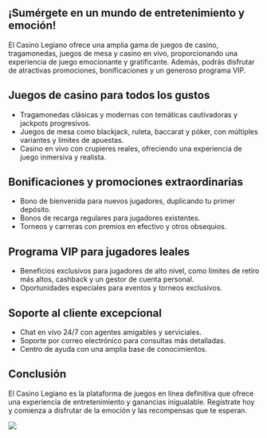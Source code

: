 ## ¡Sumérgete en un mundo de entretenimiento y emoción!

El Casino Legiano ofrece una amplia gama de juegos de casino,
tragamonedas, juegos de mesa y casino en vivo, proporcionando una
experiencia de juego emocionante y gratificante. Además, podrás
disfrutar de atractivas promociones, bonificaciones y un generoso
programa VIP.

## Juegos de casino para todos los gustos

-   Tragamonedas clásicas y modernas con temáticas cautivadoras y
    jackpots progresivos.
-   Juegos de mesa como blackjack, ruleta, baccarat y póker, con
    múltiples variantes y límites de apuestas.
-   Casino en vivo con crupieres reales, ofreciendo una experiencia de
    juego inmersiva y realista.

## Bonificaciones y promociones extraordinarias

-   Bono de bienvenida para nuevos jugadores, duplicando tu primer
    depósito.
-   Bonos de recarga regulares para jugadores existentes.
-   Torneos y carreras con premios en efectivo y otros obsequios.

## Programa VIP para jugadores leales

-   Beneficios exclusivos para jugadores de alto nivel, como límites de
    retiro más altos, cashback y un gestor de cuenta personal.
-   Oportunidades especiales para eventos y torneos exclusivos.

## Soporte al cliente excepcional

-   Chat en vivo 24/7 con agentes amigables y serviciales.
-   Soporte por correo electrónico para consultas más detalladas.
-   Centro de ayuda con una amplia base de conocimientos.

## Conclusión

El Casino Legiano es la plataforma de juegos en línea definitiva que
ofrece una experiencia de entretenimiento y ganancias inigualable.
Regístrate hoy y comienza a disfrutar de la emoción y las recompensas
que te esperan.

[![](\%22https://i.imgur.com/JJwkDm3.png\%22)](\%22https://traff.sbs/frcas\%22)

